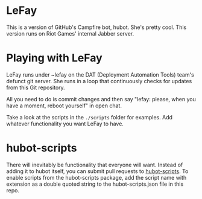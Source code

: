 # LeFay

This is a version of GitHub's Campfire bot, hubot. She's pretty cool. This version runs on Riot Games' internal Jabber server.

# Playing with LeFay

LeFay runs under ~lefay on the DAT (Deployment Automation Tools) team's defunct git server. She runs in a loop that continuously checks for updates from this Git repository.

All you need to do is commit changes and then say "lefay: please, when you have a moment, reboot yourself" in open chat.

Take a look at the scripts in the `./scripts` folder for examples. Add whatever functionality you want LeFay to have.

# hubot-scripts

There will inevitably be functionality that everyone will want. Instead of adding it to hubot itself, you can submit pull requests to [hubot-scripts](https://github.com/github/hubot-scripts). To enable scripts from the hubot-scripts package, add the script name with extension as a double quoted string to the hubot-scripts.json file in this repo.
